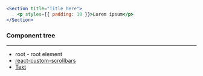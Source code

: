```jsx
<Section title="Title here">
    <p styles={{ padding: 10 }}>Lorem ipsum</p>
</Section>
```

### Component tree

---

-   root - root element
-   [react-custom-scrollbars](https://github.com/malte-wessel/react-custom-scrollbars/blob/master/docs/API.md)
-   [Text](#/Typography?id=text)
